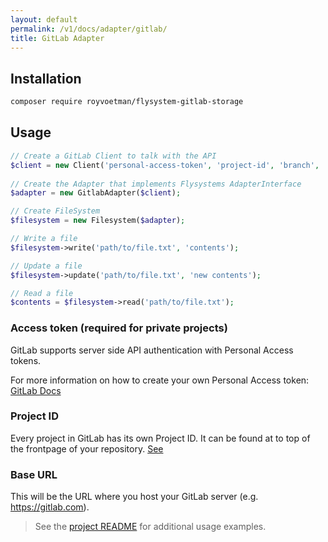 ```yaml
---
layout: default
permalink: /v1/docs/adapter/gitlab/
title: GitLab Adapter
---
```


## Installation
```bash
composer require royvoetman/flysystem-gitlab-storage
```

## Usage
```php
// Create a GitLab Client to talk with the API
$client = new Client('personal-access-token', 'project-id', 'branch', 'base-url');
   
// Create the Adapter that implements Flysystems AdapterInterface
$adapter = new GitlabAdapter($client);

// Create FileSystem
$filesystem = new Filesystem($adapter);

// Write a file
$filesystem->write('path/to/file.txt', 'contents');

// Update a file
$filesystem->update('path/to/file.txt', 'new contents');

// Read a file
$contents = $filesystem->read('path/to/file.txt');
```

### Access token (required for private projects)
GitLab supports server side API authentication with Personal Access tokens.

For more information on how to create your own Personal Access token: [GitLab Docs](https://docs.gitlab.com/ee/user/profile/personal_access_tokens.html)

### Project ID
Every project in GitLab has its own Project ID. It can be found at to top of the frontpage of your repository. [See](https://stackoverflow.com/questions/39559689/where-do-i-find-the-project-id-for-the-gitlab-api#answer-53126068)

### Base URL
This will be the URL where you host your GitLab server (e.g. https://gitlab.com).

> See the [project README](https://github.com/RoyVoetman/Flysystem-Gitlab-storage) for additional usage examples.

